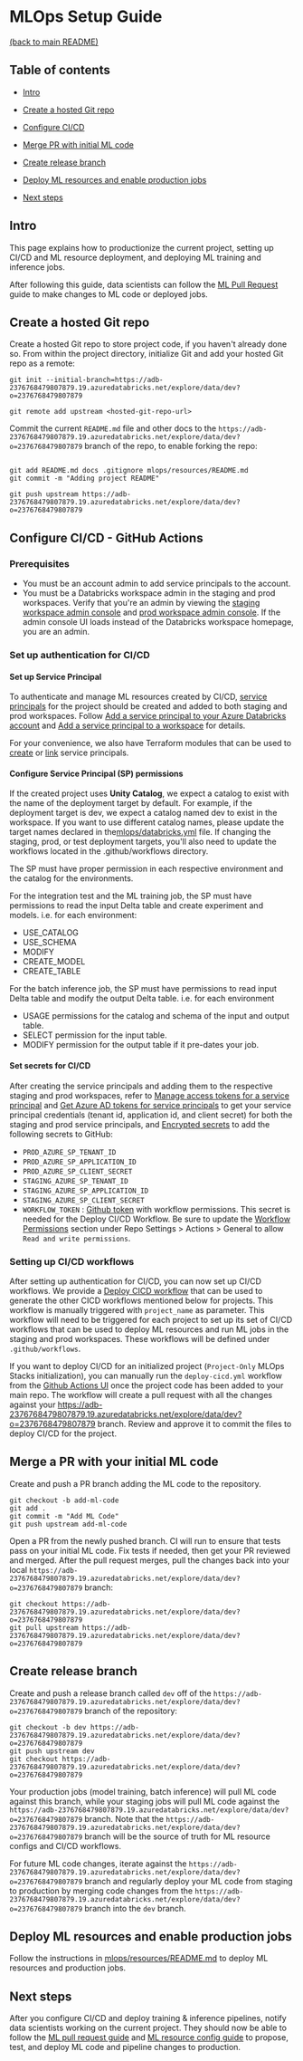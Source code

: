 # MLOps Setup Guide
[(back to main README)](../README.md)

## Table of contents
* [Intro](#intro)
* [Create a hosted Git repo](#create-a-hosted-git-repo)
* [Configure CI/CD](#configure-cicd---github-actions)
* [Merge PR with initial ML code](#merge-a-pr-with-your-initial-ml-code)
* [Create release branch](#create-release-branch)

* [Deploy ML resources and enable production jobs](#deploy-ml-resources-and-enable-production-jobs)
* [Next steps](#next-steps)

## Intro
This page explains how to productionize the current project, setting up CI/CD and
ML resource deployment, and deploying ML training and inference jobs.

After following this guide, data scientists can follow the [ML Pull Request](ml-pull-request.md) guide to make changes to ML code or deployed jobs.

## Create a hosted Git repo
Create a hosted Git repo to store project code, if you haven't already done so. From within the project
directory, initialize Git and add your hosted Git repo as a remote:
```
git init --initial-branch=https://adb-2376768479807879.19.azuredatabricks.net/explore/data/dev?o=2376768479807879
```

```
git remote add upstream <hosted-git-repo-url>
```

Commit the current `README.md` file and other docs to the `https://adb-2376768479807879.19.azuredatabricks.net/explore/data/dev?o=2376768479807879` branch of the repo, to enable forking the repo:
```

git add README.md docs .gitignore mlops/resources/README.md
git commit -m "Adding project README"

git push upstream https://adb-2376768479807879.19.azuredatabricks.net/explore/data/dev?o=2376768479807879
```

## Configure CI/CD - GitHub Actions

### Prerequisites
* You must be an account admin to add service principals to the account.
* You must be a Databricks workspace admin in the staging and prod workspaces. 
  Verify that you're an admin by viewing the
  [staging workspace admin console](https://adb-2376768479807879.19.azuredatabricks.net#setting/accounts) and
  [prod workspace admin console](https://adb-2376768479807879.19.azuredatabricks.net#setting/accounts). 
  If the admin console UI loads instead of the Databricks workspace homepage, you are an admin.

### Set up authentication for CI/CD
#### Set up Service Principal

To authenticate and manage ML resources created by CI/CD, 
[service principals](https://learn.microsoft.com/azure/databricks/administration-guide/users-groups/service-principals)
for the project should be created and added to both staging and prod workspaces. Follow
[Add a service principal to your Azure Databricks account](https://learn.microsoft.com/azure/databricks/administration-guide/users-groups/service-principals#--add-a-service-principal-to-your-azure-databricks-account)
and [Add a service principal to a workspace](https://learn.microsoft.com/azure/databricks/administration-guide/users-groups/service-principals#--add-a-service-principal-to-a-workspace)
for details.

For your convenience, we also have Terraform modules that can be used to [create](https://registry.terraform.io/modules/databricks/mlops-azure-project-with-sp-creation/databricks/latest) or [link](https://registry.terraform.io/modules/databricks/mlops-azure-project-with-sp-linking/databricks/latest) service principals.



#### Configure Service Principal (SP) permissions 
If the created project uses **Unity Catalog**, we expect a catalog to exist with the name of the deployment target by default. 
For example, if the deployment target is dev, we expect a catalog named dev to exist in the workspace. 
If you want to use different catalog names, please update the target names declared in the[mlops/databricks.yml](../mlops/databricks.yml) file.
If changing the staging, prod, or test deployment targets, you'll also need to update the workflows located in the .github/workflows directory.

The SP must have proper permission in each respective environment and the catalog for the environments.

For the integration test and the ML training job, the SP must have permissions to read the input Delta table and create experiment and models. 
i.e. for each environment:
- USE_CATALOG
- USE_SCHEMA
- MODIFY
- CREATE_MODEL
- CREATE_TABLE

For the batch inference job, the SP must have permissions to read input Delta table and modify the output Delta table. 
i.e. for each environment
- USAGE permissions for the catalog and schema of the input and output table.
- SELECT permission for the input table.
- MODIFY permission for the output table if it pre-dates your job.


#### Set secrets for CI/CD

After creating the service principals and adding them to the respective staging and prod workspaces, refer to
[Manage access tokens for a service principal](https://learn.microsoft.com/azure/databricks/administration-guide/users-groups/service-principals#--manage-access-tokens-for-a-service-principal)
and [Get Azure AD tokens for service principals](https://learn.microsoft.com/azure/databricks/dev-tools/api/latest/aad/service-prin-aad-token)
to get your service principal credentials (tenant id, application id, and client secret) for both the staging and prod service principals, and [Encrypted secrets](https://docs.github.com/en/actions/security-guides/encrypted-secrets)
to add the following secrets to GitHub:
- `PROD_AZURE_SP_TENANT_ID`
- `PROD_AZURE_SP_APPLICATION_ID`
- `PROD_AZURE_SP_CLIENT_SECRET`
- `STAGING_AZURE_SP_TENANT_ID`
- `STAGING_AZURE_SP_APPLICATION_ID`
- `STAGING_AZURE_SP_CLIENT_SECRET`
- `WORKFLOW_TOKEN` : [Github token](https://docs.github.com/en/authentication/keeping-your-account-and-data-secure/managing-your-personal-access-tokens#creating-a-personal-access-token-classic) with workflow permissions. This secret is needed for the Deploy CI/CD Workflow.
Be sure to update the [Workflow Permissions](https://docs.github.com/en/actions/security-guides/automatic-token-authentication#modifying-the-permissions-for-the-github_token) section under Repo Settings > Actions > General to allow `Read and write permissions`.


### Setting up CI/CD workflows
After setting up authentication for CI/CD, you can now set up CI/CD workflows. We provide a [Deploy CICD workflow](../.github/workflows/deploy-cicd.yml) that can be used to generate the other CICD workflows mentioned below for projects. 
This workflow is manually triggered with `project_name` as parameter. This workflow will need to be triggered for each project to set up its set of CI/CD workflows that can be used to deploy ML resources and run ML jobs in the staging and prod workspaces. 
These workflows will be defined under `.github/workflows`.

If you want to deploy CI/CD for an initialized project (`Project-Only` MLOps Stacks initialization), you can manually run the `deploy-cicd.yml` workflow from the [Github Actions UI](https://docs.github.com/en/actions/using-workflows/manually-running-a-workflow?tool=webui) once the project code has been added to your main repo. 
The workflow will create a pull request with all the changes against your https://adb-2376768479807879.19.azuredatabricks.net/explore/data/dev?o=2376768479807879 branch. Review and approve it to commit the files to deploy CI/CD for the project. 



## Merge a PR with your initial ML code
Create and push a PR branch adding the ML code to the repository.

```
git checkout -b add-ml-code
git add .
git commit -m "Add ML Code"
git push upstream add-ml-code
```

Open a PR from the newly pushed branch. CI will run to ensure that tests pass
on your initial ML code. Fix tests if needed, then get your PR reviewed and merged.
After the pull request merges, pull the changes back into your local `https://adb-2376768479807879.19.azuredatabricks.net/explore/data/dev?o=2376768479807879`
branch:

```
git checkout https://adb-2376768479807879.19.azuredatabricks.net/explore/data/dev?o=2376768479807879
git pull upstream https://adb-2376768479807879.19.azuredatabricks.net/explore/data/dev?o=2376768479807879
```

## Create release branch
Create and push a release branch called `dev` off of the `https://adb-2376768479807879.19.azuredatabricks.net/explore/data/dev?o=2376768479807879` branch of the repository:
```
git checkout -b dev https://adb-2376768479807879.19.azuredatabricks.net/explore/data/dev?o=2376768479807879
git push upstream dev
git checkout https://adb-2376768479807879.19.azuredatabricks.net/explore/data/dev?o=2376768479807879
```

Your production jobs (model training, batch inference) will pull ML code against this branch, while your staging jobs will pull ML code against the `https://adb-2376768479807879.19.azuredatabricks.net/explore/data/dev?o=2376768479807879` branch. Note that the `https://adb-2376768479807879.19.azuredatabricks.net/explore/data/dev?o=2376768479807879` branch will be the source of truth for ML resource configs and CI/CD workflows.

For future ML code changes, iterate against the `https://adb-2376768479807879.19.azuredatabricks.net/explore/data/dev?o=2376768479807879` branch and regularly deploy your ML code from staging to production by merging code changes from the `https://adb-2376768479807879.19.azuredatabricks.net/explore/data/dev?o=2376768479807879` branch into the `dev` branch.

## Deploy ML resources and enable production jobs
Follow the instructions in [mlops/resources/README.md](../mlops/resources/README.md) to deploy ML resources
and production jobs.

## Next steps
After you configure CI/CD and deploy training & inference pipelines, notify data scientists working
on the current project. They should now be able to follow the
[ML pull request guide](ml-pull-request.md) and 
[ML resource config guide](../mlops/resources/README.md)  to propose, test, and deploy
ML code and pipeline changes to production.
